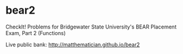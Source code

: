 # bear2
CheckIt! Problems for Bridgewater State University's BEAR Placement Exam, Part 2 (Functions)

Live public bank: http://matthematician.github.io/bear2 
